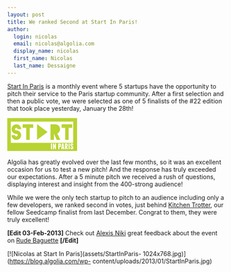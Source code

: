 ```yaml
---
layout: post
title: We ranked Second at Start In Paris!
author:
  login: nicolas
  email: nicolas@algolia.com
  display_name: nicolas
  first_name: Nicolas
  last_name: Dessaigne
---
```


[Start In Paris](http://www.startinparis.com/) is a monthly event where 5
startups have the opportunity to pitch their service to the Paris startup
community. After a first selection and then a public vote, we were selected as
one of 5 finalists of the #22 edition that took place yesterday, January the
28th!

![Start In Paris](assets/StartInParis.gif)

Algolia has greatly evolved over the last few months, so it was an excellent
occasion for us to test a new pitch! And the response has truly exceeded our
expectations. After a 5 minute pitch we received a rush of questions,
displaying interest and insight from the 400-strong audience!

While we were the only tech startup to pitch to an audience including only a
few developers, we ranked second in votes, just behind [Kitchen
Trotter](http://www.kitchentrotter.com/), our fellow Seedcamp finalist from
last December. Congrat to them, they were truly excellent!

**[Edit 03-Feb-2013]** Check out [Alexis Niki](https://twitter.com/AlexisNiki) great feedback about the event on [Rude Baguette](http://www.rudebaguette.com/2013/02/01/three-storytelling-tips-for-french-startups-when-pitching/) **[/Edit]**

[![Nicolas at Start In Paris](assets/StartInParis-
1024x768.jpg)](https://blog.algolia.com/wp-
content/uploads/2013/01/StartInParis.jpg)

